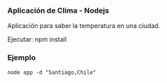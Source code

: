 ### Aplicación de Clima - Nodejs

Aplicación para saber la temperatura en una ciudad.

Ejecutar: npm install

### Ejemplo

```
node app -d "Santiago,Chile"
```
